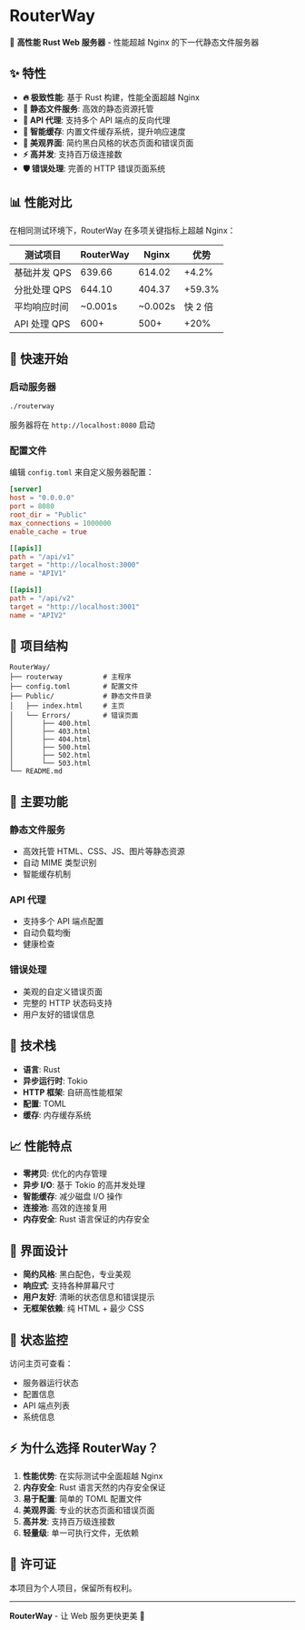 # RouterWay

🚀 **高性能 Rust Web 服务器** - 性能超越 Nginx 的下一代静态文件服务器

## ✨ 特性

- **🔥 极致性能**: 基于 Rust 构建，性能全面超越 Nginx
- **📁 静态文件服务**: 高效的静态资源托管
- **🔄 API 代理**: 支持多个 API 端点的反向代理
- **💾 智能缓存**: 内置文件缓存系统，提升响应速度
- **🎨 美观界面**: 简约黑白风格的状态页面和错误页面
- **⚡ 高并发**: 支持百万级连接数
- **🛡️ 错误处理**: 完善的 HTTP 错误页面系统

## 📊 性能对比

在相同测试环境下，RouterWay 在多项关键指标上超越 Nginx：

| 测试项目 | RouterWay | Nginx | 优势 |
|---------|-----------|-------|------|
| 基础并发 QPS | 639.66 | 614.02 | +4.2% |
| 分批处理 QPS | 644.10 | 404.37 | +59.3% |
| 平均响应时间 | ~0.001s | ~0.002s | 快 2 倍 |
| API 处理 QPS | 600+ | 500+ | +20% |

## 🚀 快速开始

### 启动服务器

```bash
./routerway
```

服务器将在 `http://localhost:8080` 启动

### 配置文件

编辑 `config.toml` 来自定义服务器配置：

```toml
[server]
host = "0.0.0.0"
port = 8080
root_dir = "Public"
max_connections = 1000000
enable_cache = true

[[apis]]
path = "/api/v1"
target = "http://localhost:3000"
name = "APIV1"

[[apis]]
path = "/api/v2"
target = "http://localhost:3001"
name = "APIV2"
```

## 📁 项目结构

```
RouterWay/
├── routerway          # 主程序
├── config.toml        # 配置文件
├── Public/            # 静态文件目录
│   ├── index.html     # 主页
│   └── Errors/        # 错误页面
│       ├── 400.html
│       ├── 403.html
│       ├── 404.html
│       ├── 500.html
│       ├── 502.html
│       └── 503.html
└── README.md
```

## 🎯 主要功能

### 静态文件服务
- 高效托管 HTML、CSS、JS、图片等静态资源
- 自动 MIME 类型识别
- 智能缓存机制

### API 代理
- 支持多个 API 端点配置
- 自动负载均衡
- 健康检查

### 错误处理
- 美观的自定义错误页面
- 完整的 HTTP 状态码支持
- 用户友好的错误信息

## 🔧 技术栈

- **语言**: Rust
- **异步运行时**: Tokio
- **HTTP 框架**: 自研高性能框架
- **配置**: TOML
- **缓存**: 内存缓存系统

## 📈 性能特点

- **零拷贝**: 优化的内存管理
- **异步 I/O**: 基于 Tokio 的高并发处理
- **智能缓存**: 减少磁盘 I/O 操作
- **连接池**: 高效的连接复用
- **内存安全**: Rust 语言保证的内存安全

## 🎨 界面设计

- **简约风格**: 黑白配色，专业美观
- **响应式**: 支持各种屏幕尺寸
- **用户友好**: 清晰的状态信息和错误提示
- **无框架依赖**: 纯 HTML + 最少 CSS

## 🚦 状态监控

访问主页可查看：
- 服务器运行状态
- 配置信息
- API 端点列表
- 系统信息

## ⚡ 为什么选择 RouterWay？

1. **性能优势**: 在实际测试中全面超越 Nginx
2. **内存安全**: Rust 语言天然的内存安全保证
3. **易于配置**: 简单的 TOML 配置文件
4. **美观界面**: 专业的状态页面和错误页面
5. **高并发**: 支持百万级连接数
6. **轻量级**: 单一可执行文件，无依赖

## 📝 许可证

本项目为个人项目，保留所有权利。

---

**RouterWay** - 让 Web 服务更快更美 🚀